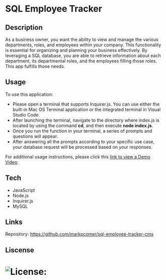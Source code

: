 # SQL Employee Tracker

## Description

As a business owner, you want the ability to view and manage the various departments, roles, and employees within your company. This functionality is essential for organizing and planning your business effectively. By leveraging a SQL database, you are able to retrieve information about each department, its departmental roles, and the employees filling those roles. This app fulfills those needs.



## Usage

To use this application: 
<ul>
<li> Please open a terminal that supports Inquirer.js. You can use either the built-in Mac OS Terminal application or the integrated terminal in Visual Studio Code.</li>
<li> After launching the terminal, navigate to the directory where index.js is located by using the command <b>cd</b>, and then execute <b>node index.js</b>.</li>
<li> Once you run the function in your terminal, a series of prompts and questions will appear.</li>
<li> After answering all the prompts according to your specific use case, your database request will be processed based on your responses.</li>
</ul>

For additional usage instructions, please click this [link to view a Demo Video](https://drive.google.com/file/d/1UfoFcdsSas_feUdbaAjGqig6FKZjDQYK/view?usp=sharing).

## Tech 

<ul>
<li> JavaScript </li>
<li> Node.js </li>
<li> Inquirer.js </li>
<li> MySQL</li>
</ul>

## Links
Repository: https://github.com/markpcomer/sql-employee-tracker-cms


## Liscense

# ![License:](https://img.shields.io/badge/License-MIT_License-blue)